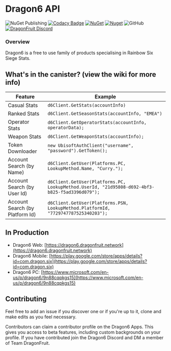 # Dragon6 API

![NuGet Publishing](https://github.com/dragonfruitnetwork/Dragon6-API/workflows/Publish/badge.svg)
[![Codacy Badge](https://api.codacy.com/project/badge/Grade/b9aeacb9dd754f4a8bc50fb3498958ab)](https://www.codacy.com/gh/dragonfruitnetwork/Dragon6-API)
[![NuGet](https://img.shields.io/nuget/v/Dragon6.API)](https://www.nuget.org/packages/Dragon6.API/)
[![Nuget](https://img.shields.io/nuget/dt/Dragon6.API)](https://www.nuget.org/packages/Dragon6.API/)
![GitHub](https://img.shields.io/github/license/dragonfruitnetwork/Dragon6-API)
[![DragonFruit Discord](https://img.shields.io/discord/482528405292843018?label=Discord)](https://discord.gg/VA26u5Z)

### Overview

Dragon6 is a free to use family of products specialising in Rainbow Six Siege Stats.

## What's in the canister? (view the wiki for more info)

|Feature|Example|
|--|--|
|Casual Stats|`d6Client.GetStats(accountInfo)`|
|Ranked Stats|`d6Client.GetSeasonStats(accountInfo, "EMEA")`|
|Operator Stats|`d6Client.GetOperatorStats(accountInfo, operatorData);`|
|Weapon Stats|`d6Client.GetWeaponStats(accountInfo);`|
|Token Downloader|`new UbisoftAuthClient("username", "password").GetToken();`|
|Account Search (by Name)|`d6Client.GetUser(Platforms.PC, LookupMethod.Name, "Curry.");`|
|Account Search (by User Id)|`d6Client.GetUser(Platforms.PC, LookupMethod.UserId, "21d95808-d692-4bf3-b825-f5ad3396d079");`|
|Account Search (by Platform Id)|`d6Client.GetUser(Platforms.PSN, LookupMethod.PlatformId, "7729747787525340203");`|

## In Production

- Dragon6 Web: [https://dragon6.dragonfruit.network](https://dragon6.dragonfruit.network)
- Dragon6 Mobile: [https://play.google.com/store/apps/details?id=com.dragon.six](https://play.google.com/store/apps/details?id=com.dragon.six)
- Dragon6 PC: [https://www.microsoft.com/en-us/p/dragon6/9n88cqpkgs15](https://www.microsoft.com/en-us/p/dragon6/9n88cqpkgs15)

## Contributing

Feel free to add an issue if you discover one or if you're up to it, clone and make edits as you feel necessary. 

Contributors can claim a contributor profile on the Dragon6 Apps. This gives you access to beta features, including custom backgrounds on your profile. If you have contributed join the Dragon6 Discord and DM a member of Team DragonFruit.
